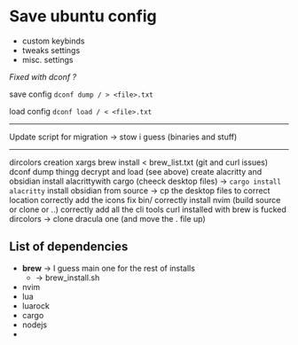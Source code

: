 # Save ubuntu config
- custom keybinds 
- tweaks settings
- misc. settings

_Fixed with dconf ?_

save config
`dconf dump / > <file>.txt` 

load config
`dconf load / < <file>.txt`

---

Update script for migration -> stow i guess
(binaries and stuff)

---

dircolors creation
xargs brew install < brew_list.txt (git and curl issues)
dconf dump thingg
	decrypt and load (see above)
create alacritty and obsidian
	install alacrittywith cargo (cheeck desktop files) -> `cargo install alacritty`
	install obsidian from source ->
	cp the desktop files to correct location
	correctly add the icons
fix bin/
correctly install nvim (build source or clone or ..)
correctly add all the cli tools
curl installed with brew is fucked
dircolors -> clone dracula one (and move the . file up)


## List of dependencies

- **brew** -> I guess main one for the rest of installs
    - -> brew_install.sh
- nvim
- lua
- luarock
- cargo
- nodejs
- 
